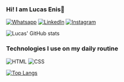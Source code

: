 ### Hi! I am Lucas Enis👋

[![Whatsapp](https://img.shields.io/badge/WhatsApp-25D366?style=for-the-badge&logo=whatsapp&logoColor=white)](https://api.whatsapp.com/send?phone=5531984885915&text=Hi!%20I%20came%20from%20Github.%20I%20would%20like%20to%20talk%20to%20you!%20Can%20we?)
[![LinkedIn](https://img.shields.io/badge/LinkedIn-0077B5?style=for-the-badge&logo=linkedin&logoColor=white)](https://www.linkedin.com/in/lucasgde/)
[![Instagram](https://img.shields.io/badge/Instagram-E4405F?style=for-the-badge&logo=instagram&logoColor=white)](https://www.instagram.com/lucasgduartee/)

![Lucas' GitHub stats](https://github-readme-stats.vercel.app/api?username=lucagdev&show_icons=true&theme=dracula)

### Technologies I use on my daily routine

![HTML](https://img.shields.io/badge/HTML5-E34F26?style=for-the-badge&logo=html5&logoColor=white)
![CSS](https://img.shields.io/badge/CSS3-1572B6?style=for-the-badge&logo=css3&logoColor=white)

[![Top Langs](https://github-readme-stats.vercel.app/api/top-langs/?username=lucagdev&layout=compact)](https://github.com/anuraghazra/github-readme-stats)
